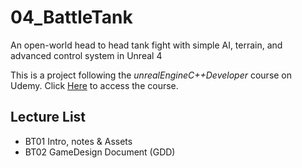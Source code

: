# 04_BattleTank
An open-world head to head tank fight with simple AI, terrain, and advanced control system in Unreal 4

This is a project following the *unrealEngineC++Developer* course on Udemy.
Click [Here](https://www.udemy.com/unrealcourse) to access the course.

## Lecture List
* BT01 Intro, notes & Assets
* BT02 GameDesign Document (GDD)
